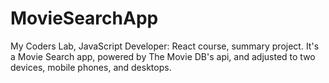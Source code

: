 # MovieSearchApp
My Coders Lab, JavaScript Developer: React course, summary project. It's a Movie Search app, powered by The Movie DB's api, and adjusted to two devices, mobile phones, and desktops.
